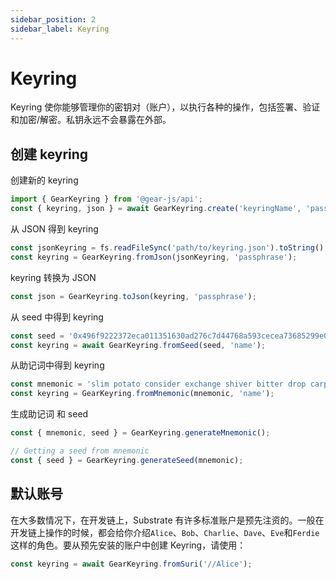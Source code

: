 ```yaml
---
sidebar_position: 2
sidebar_label: Keyring
---
```


# Keyring

Keyring 使你能够管理你的密钥对（账户），以执行各种的操作，包括签署、验证和加密/解密。私钥永远不会暴露在外部。

## 创建 keyring

创建新的 keyring

```javascript
import { GearKeyring } from '@gear-js/api';
const { keyring, json } = await GearKeyring.create('keyringName', 'passphrase');
```

从 JSON 得到 keyring

```javascript
const jsonKeyring = fs.readFileSync('path/to/keyring.json').toString();
const keyring = GearKeyring.fromJson(jsonKeyring, 'passphrase');
```

keyring 转换为 JSON

```javascript
const json = GearKeyring.toJson(keyring, 'passphrase');
```

从 seed 中得到 keyring

```javascript
const seed = '0x496f9222372eca011351630ad276c7d44768a593cecea73685299e06acef8c0a';
const keyring = await GearKeyring.fromSeed(seed, 'name');
```

从助记词中得到 keyring

```javascript
const mnemonic = 'slim potato consider exchange shiver bitter drop carpet helmet unfair cotton eagle';
const keyring = GearKeyring.fromMnemonic(mnemonic, 'name');
```

生成助记词 和 seed

```javascript
const { mnemonic, seed } = GearKeyring.generateMnemonic();

// Getting a seed from mnemonic
const { seed } = GearKeyring.generateSeed(mnemonic);
```

## 默认账号

在大多数情况下，在开发链上，Substrate 有许多标准账户是预先注资的。一般在开发链上操作的时候，都会给你介绍`Alice`、`Bob`、`Charlie`、`Dave`、`Eve`和`Ferdie`这样的角色。要从预先安装的账户中创建 Keyring，请使用：

```javascript
const keyring = await GearKeyring.fromSuri('//Alice');
```

